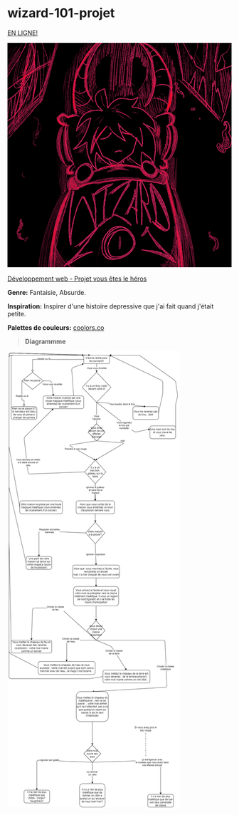 # wizard-101-projet
[EN LIGNE!](https://yaratadarkness.github.io/Vous-etes-le-heros-Wizard-101/) 

![Wizard-101](assets/BPXTPdU.png)
 
 [Développement web - Projet vous êtes le héros](https://smnarnold.com/projets/vous-etes-le-heros)

 **Genre:** Fantaisie, Absurde.

 **Inspiration:** Inspirer d'une histoire depressive que j'ai fait quand j'était petite.

 **Palettes de couleurs:** [coolors.co](https://coolors.co/ffffff-000000-5aff15-ff1654-69626d)

>**Diagrammme**

![Diagramme](assets/diagramme/wizard101-diagram.png)



